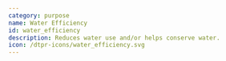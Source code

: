 ```yaml
---
category: purpose
name: Water Efficiency
id: water_efficiency
description: Reduces water use and/or helps conserve water.
icon: /dtpr-icons/water_efficiency.svg
---
```

